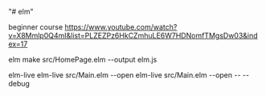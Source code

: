 "# elm" 

beginner course
https://www.youtube.com/watch?v=X8Mmlp0Q4mI&list=PLZEZPz6HkCZmhuLE6W7HDNomfTMgsDw03&index=17

elm make src/HomePage.elm --output elm.js

elm-live
elm-live src/Main.elm --open
elm-live src/Main.elm --open -- --debug